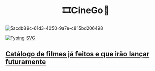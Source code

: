 <h1 id="Sobre" align="center">🎞️CineGo🎥</h1>

![5acdb89c-61d3-4050-9a7e-c815bd206498](https://user-images.githubusercontent.com/112560788/202926721-2d9d4194-75b1-4363-a556-79c61f49ae3d.jpg)

<a href="https://cine-go-bd9m.vercel.app">![Typing SVG](https://readme-typing-svg.herokuapp.com/?color=FFD700&size=35&center=true&vCenter=true&width=1000&lines=Disponível+Aqui;)


## Catálogo de filmes já feitos e que irão lançar futuramente
